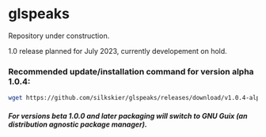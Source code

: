 # glspeaks
Repository under construction.

1.0 release planned for July 2023, currently developement on hold.

### Recommended update/installation command for version alpha 1.0.4:
```bash
wget https://github.com/silkskier/glspeaks/releases/download/v1.0.4-alpha/glspeaks-alpha-1.0.4_installer.sh && chmod +x ./glspeaks-alpha-1.0.4_installer.sh && ./glspeaks-alpha-1.0.4_installer.sh
```
##### For versions beta 1.0.0 and later packaging will switch to GNU Guix (an distribution agnostic package manager).
